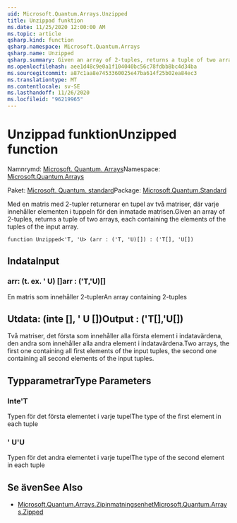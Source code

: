 ```yaml
---
uid: Microsoft.Quantum.Arrays.Unzipped
title: Unzippad funktion
ms.date: 11/25/2020 12:00:00 AM
ms.topic: article
qsharp.kind: function
qsharp.namespace: Microsoft.Quantum.Arrays
qsharp.name: Unzipped
qsharp.summary: Given an array of 2-tuples, returns a tuple of two arrays, each containing the elements of the tuples of the input array.
ms.openlocfilehash: aee1d48c9e0a1f104040bc56c78fdbb8bc4d34ba
ms.sourcegitcommit: a87c1aa8e7453360025e47ba614f25b02ea84ec3
ms.translationtype: MT
ms.contentlocale: sv-SE
ms.lasthandoff: 11/26/2020
ms.locfileid: "96219965"
---
```

# <a name="unzipped-function"></a><span data-ttu-id="d9892-102">Unzippad funktion</span><span class="sxs-lookup"><span data-stu-id="d9892-102">Unzipped function</span></span>

<span data-ttu-id="d9892-103">Namnrymd: [Microsoft. Quantum. Arrays](xref:Microsoft.Quantum.Arrays)</span><span class="sxs-lookup"><span data-stu-id="d9892-103">Namespace: [Microsoft.Quantum.Arrays](xref:Microsoft.Quantum.Arrays)</span></span>

<span data-ttu-id="d9892-104">Paket: [Microsoft. Quantum. standard](https://nuget.org/packages/Microsoft.Quantum.Standard)</span><span class="sxs-lookup"><span data-stu-id="d9892-104">Package: [Microsoft.Quantum.Standard](https://nuget.org/packages/Microsoft.Quantum.Standard)</span></span>


<span data-ttu-id="d9892-105">Med en matris med 2-tupler returnerar en tupel av två matriser, där varje innehåller elementen i tuppeln för den inmatade matrisen.</span><span class="sxs-lookup"><span data-stu-id="d9892-105">Given an array of 2-tuples, returns a tuple of two arrays, each containing the elements of the tuples of the input array.</span></span>

```qsharp
function Unzipped<'T, 'U> (arr : ('T, 'U)[]) : ('T[], 'U[])
```


## <a name="input"></a><span data-ttu-id="d9892-106">Indata</span><span class="sxs-lookup"><span data-stu-id="d9892-106">Input</span></span>

### <a name="arr--tu"></a><span data-ttu-id="d9892-107">arr: (t. ex. ' U) []</span><span class="sxs-lookup"><span data-stu-id="d9892-107">arr : ('T,'U)[]</span></span>

<span data-ttu-id="d9892-108">En matris som innehåller 2-tupler</span><span class="sxs-lookup"><span data-stu-id="d9892-108">An array containing 2-tuples</span></span>



## <a name="output--tu"></a><span data-ttu-id="d9892-109">Utdata: (inte [], ' U [])</span><span class="sxs-lookup"><span data-stu-id="d9892-109">Output : ('T[],'U[])</span></span>

<span data-ttu-id="d9892-110">Två matriser, det första som innehåller alla första element i indatavärdena, den andra som innehåller alla andra element i indatavärdena.</span><span class="sxs-lookup"><span data-stu-id="d9892-110">Two arrays, the first one containing all first elements of the input tuples, the second one containing all second elements of the input tuples.</span></span>

## <a name="type-parameters"></a><span data-ttu-id="d9892-111">Typparametrar</span><span class="sxs-lookup"><span data-stu-id="d9892-111">Type Parameters</span></span>

### <a name="t"></a><span data-ttu-id="d9892-112">Inte</span><span class="sxs-lookup"><span data-stu-id="d9892-112">'T</span></span>

<span data-ttu-id="d9892-113">Typen för det första elementet i varje tupel</span><span class="sxs-lookup"><span data-stu-id="d9892-113">The type of the first element in each tuple</span></span>
### <a name="u"></a><span data-ttu-id="d9892-114">' U</span><span class="sxs-lookup"><span data-stu-id="d9892-114">'U</span></span>

<span data-ttu-id="d9892-115">Typen för det andra elementet i varje tupel</span><span class="sxs-lookup"><span data-stu-id="d9892-115">The type of the second element in each tuple</span></span>

## <a name="see-also"></a><span data-ttu-id="d9892-116">Se även</span><span class="sxs-lookup"><span data-stu-id="d9892-116">See Also</span></span>

- [<span data-ttu-id="d9892-117">Microsoft.Quantum.Arrays.Zipinmatningsenhet</span><span class="sxs-lookup"><span data-stu-id="d9892-117">Microsoft.Quantum.Arrays.Zipped</span></span>](xref:Microsoft.Quantum.Arrays.Zipped)